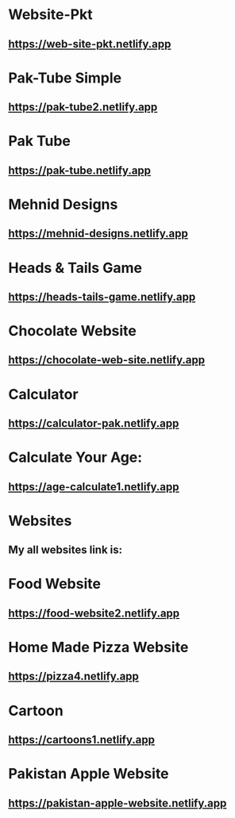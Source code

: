 # Website-Pkt
## https://web-site-pkt.netlify.app
# Pak-Tube Simple
## https://pak-tube2.netlify.app
# Pak Tube
## https://pak-tube.netlify.app
# Mehnid Designs
## https://mehnid-designs.netlify.app
# Heads & Tails Game
## https://heads-tails-game.netlify.app
# Chocolate Website
## https://chocolate-web-site.netlify.app
# Calculator
## https://calculator-pak.netlify.app
# Calculate Your Age:
## https://age-calculate1.netlify.app
# Websites
## My all websites link is:
# Food Website
## https://food-website2.netlify.app
# Home Made Pizza Website
## https://pizza4.netlify.app
# Cartoon
## https://cartoons1.netlify.app
# Pakistan Apple Website
## https://pakistan-apple-website.netlify.app
